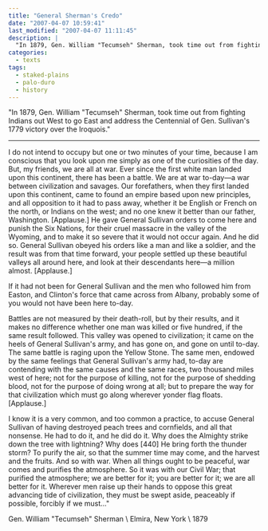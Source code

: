 ```yaml
---
title: "General Sherman's Credo"
date: "2007-04-07 10:59:41"
last_modified: "2007-04-07 11:11:45"
description: |
  "In 1879, Gen. William "Tecumseh" Sherman, took time out from fighting Indians out West to go East and address the Centennial of Gen. Sullivan's 1779 victory over the Iroquois."
categories:
  - texts
tags:
  - staked-plains
  - palo-duro
  - history  
---
```

  "In 1879, Gen. William "Tecumseh" Sherman, took time out from fighting Indians out West to go East and address the Centennial of Gen. Sullivan's 1779 victory over the Iroquois."
***

I do not intend to occupy but one or two minutes of your time, because I am conscious that you look upon me simply as one of the curiosities of the day. But, my friends, we are all at war. Ever since the first white man landed upon this continent, there has been a battle. We are at war to-day—a war between civilization and savages. Our forefathers, when they first landed upon this continent, came to found an empire based upon new principles, and all opposition to it had to pass away, whether it be English or French on the north, or Indians on the west; and no one knew it better than our father, Washington. [Applause.] He gave General Sullivan orders to come here and punish the Six Nations, for their cruel massacre in the valley of the Wyoming, and to make it so severe that it would not occur again. And he did so. General Sullivan obeyed his orders like a man and like a soldier, and the result was from that time forward, your people settled up these beautiful valleys all around here, and look at their descendants here—a million almost. [Applause.]

If it had not been for General Sullivan and the men who followed him from Easton, and Clinton's force that came across from Albany, probably some of you would not have been here to-day.

Battles are not measured by their death-roll, but by their results, and it makes no difference whether one man was killed or five hundred, if the same result followed. This valley was opened to civilization; it came on the heels of General Sullivan's army, and has gone on, and gone on until to-day. The same battle is raging upon the Yellow Stone. The same men, endowed by the same feelings that General Sullivan's army had, to-day are contending with the same causes and the same races, two thousand miles west of here; not for the purpose of killing, not for the purpose of shedding blood, not for the purpose of doing wrong at all; but to prepare the way for that civilization which must go along wherever yonder flag floats. [Applause.]

I know it is a very common, and too common a practice, to accuse General Sullivan of having destroyed peach trees and cornfields, and all that nonsense. He had to do it, and he did do it. Why does the Almighty strike down the tree with lightning? Why does [440] He bring forth the thunder storm? To purify the air, so that the summer time may come, and the harvest and the fruits. And so with war. When all things ought to be peaceful, war comes and purifies the atmosphere. So it was with our Civil War; that purified the atmosphere; we are better for it; you are better for it; we are all better for it. Wherever men raise up their hands to oppose this great advancing tide of civilization, they must be swept aside, peaceably if possible, forcibly if we must..."

Gen. William "Tecumseh" Sherman  \\
Elmira, New York  \\
1879
